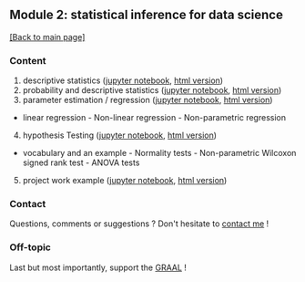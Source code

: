 ## Module 2: statistical inference for data science

[[Back to main page]](../index.md)

### Content

1. descriptive statistics ([jupyter notebook](nb_lectures/CAS-D1-DescriptiveStatistics.ipynb), [html version](nb_lectures/CAS-D1-DescriptiveStatistics.html))
2. probability and descriptive statistics ([jupyter notebook](nb_lectures/CAS-D1-Probability.ipynb), [html version](nb_lectures/CAS-D1-Probability.html))
3. parameter estimation / regression ([jupyter notebook](nb_lectures/CAS-D2-Regression.ipynb), [html version](nb_lectures/CAS-D2-Regression.html))
  - linear regression - Non-linear regression - Non-parametric regression
4. hypothesis Testing ([jupyter notebook](nb_lectures/CAS-D3-Hypothesis-Testing.ipynb), [html version](nb_lectures/CAS-D3-Hypothesis-Testing.html))
  - vocabulary and an example - Normality tests - Non-parametric Wilcoxon signed rank test - ANOVA tests 
5. project work example ([jupyter notebook](nb_lectures/CAS-D4-StatisticsSummary.ipynb), [html version](nb_lectures/CAS-D4-StatisticsSummary.html))

### Contact
Questions, comments or suggestions ? Don't hesitate to [contact me](mailto:zufferey.marie@bluewin.ch) !

### Off-topic
Last but most importantly, support the [GRAAL](http://graal-defenseanimale.org) !
